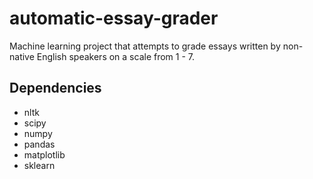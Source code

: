 # automatic-essay-grader
Machine learning project that attempts to grade essays written by non-native English speakers on a scale from 1 - 7.

## Dependencies

* nltk
* scipy
* numpy
* pandas
* matplotlib
* sklearn
